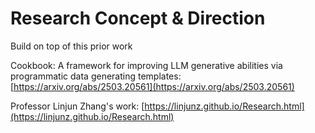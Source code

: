 # Research Concept & Direction

Build on top of this prior work

Cookbook: A framework for improving LLM generative abilities via programmatic data generating templates:
[https://arxiv.org/abs/2503.20561](https://arxiv.org/abs/2503.20561)

Professor Linjun Zhang's work: [https://linjunz.github.io/Research.html](https://linjunz.github.io/Research.html)


